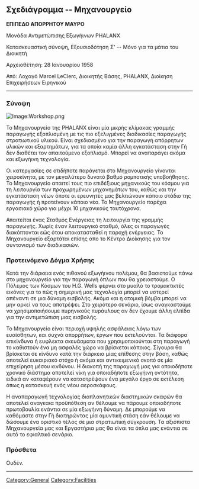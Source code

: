 ## Σχεδιάγραμμα -- Μηχανουργείο

**ΕΠΙΠΕΔΟ ΑΠΟΡΡΗΤΟΥ ΜΑΥΡΟ**

Μονάδα Αντιμετώπισης Εξωγήινων PHALANX

Κατασκευαστική σύνοψη, Εξουσιοδότηση Σ' -- Μόνο για τα μάτια του
Διοικητή

Αρχειοθέτηση: 28 Ιανουαρίου 1958

Από: Λοχαγό Marcel LeClerc, Διοικητής Βάσης, PHALANX, Διοίκηση
Επιχειρήσεων Ειρηνικού

------------------------------------------------------------------------

### Σύνοψη

![Image:Workshop.png](Workshop.png "Image:Workshop.png")

Το Μηχανουργείο της PHALANX είναι μία μικρής κλίμακας γραμμής παραγωγής
εξοπλισμένη με τις πιο εξελιγμένες διαδικασίες παραγωγής στρατιωτικού
υλικού. Είναι σχεδιασμένο για την παραγωγή απόρρητων υλικών και
εξαρτημάτων, για τα οποία καμία άλλη εγκατάσταση στην Γή δεν διαθέτει
τον απαιτούμενο εξοπλισμό. Μπορεί να αναπαράγει ακόμα και εξωγήινη
τεχνολογία.

Οι κατεργασίες σε οτιδήποτε παράγεται στο Μηχανουργείο γίνονται
χειροκίνητα, με τον μεγαλύτερο δυνατό βαθμό ρομποτικής υποβοήθησης. Το
Μηχανουργείο απαιτεί τους πιο επιδέξιους μηχανικούς του κόσμου για τη
λειτουργία των προχωρημένων μηχανημάτων του, καθώς και την εγκατάσταση
νέων όποτε οι ερευνητές μας βελτιώνουν κάποιο στάδιο της παραγωγής ή
προτείνουν κάποιο νέο. Το Μηχανουργείο παρέχει εργασιακό χώρο για μέχρι
10 μηχανικούς ταυτόχρονα.

Απαιτείται ένας Σταθμός Ενέργειας τη λειτουργία της γραμμής παραγωγής.
Χωρίς έναν λειτουργικό σταθμό, όλες οι παραγωγές διακόπτονται εώς ότου
αποκατασταθεί η παροχή ενέργειας. Το Μηχανουργείο εξαρτάται επίσης απο
το Κέντρο Διοίκησης για τον συντονισμό των διαδικασιών.

### Προτεινόμενο Δόγμα Χρήσης

Κατά την διάρκεια ενός πιθανού εξωγήινου πολέμου, θα βασιστούμε πάνω στο
μηχανουργείο για την παραγωγή όπλων που θα χρειαστούμε. Ο Πόλεμος των
Κόσμων του H.G. Wells φέρνει στο μυαλό το τρομακτικτές εικόνες για το
πώς η σημερινή μας τεχνολογία μπορεί να υστερεί απέναντι σε μια δύναμη
εισβολής. Ακόμα και η ατομική βόμβα μπορεί να μην αρκεί να τους
αποτρέψει. Στο χειρότερο σενάριο, ίσως αναγκαστούμε να χρησιμοποιήσουμε
πυρηνικούς πυράυλους αν δεν έχουμε άλλη ελπίδα για την αντιμετώπιση μιας
εισβολής.

Το Μηχανουργείο είναι περιοχή υψηλής ασφάλειας λόγω των ευαίσθητων, και
συχνά απορρήτων, έργων που εκτελούνται. Τα διάφορα επικίνδυνα ή ευφλεκτα
σκευάσματα που χρησιμοποιούνται στη παραγωγή το καθιστούν ένα μη ασφαλές
χώρο να βρίσκεται κάποιος. Σίγουρα θα βρίσκεται σε κίνδυνο κατά την
διάρκεια μίας επίθεσης στην βάση, καθώς αποτελεί ευκαιριακό στόχο ή
ακόμα και αντικειμενικό σκοπό σε μία επιχείρηση μέσου κινδύνου. Η
διακοπή της παραγωγή μας για οποιοδήποτε χρονικό διάστημα αποτελεί νίκη
για οποιαδήποτε εξωγήινη οντότητα, ειδικά αν καταφέρουν να καταστρέψουν
ένα μεγάλο έργο σε εκτέλεση όπως η κατασκευή ενός νέου αεροσκάφους.

Η αναπαραγωγή τεχνολογίας διαπλανητικών διαστημικών σκαφών θα αποτελεί
αναγκαια προϋπόθεση αν θέλουμε να πάρουμε οποιαδήποτε πρωτοβουλία
ενάντια σε μία εξωγήινη δύναμη. Δε μπορούμε να καθόμαστε στην Γή
διατηρώντας μία αμυντική στάση εάν θέλουμε να δώσουμε ένα οριστικό τέλος
σε μια στρατιωτική σύγκρουση. Τα αξιόπιστα Μηχανουργεία μας και
Εργαστήρια μας θα είναι τα όπλα μας ενάντια σε αυτό το εφιαλτικό
σενάριο.

### Πρόσθετα

Ουδέν.

------------------------------------------------------------------------

[Category:General](Category:General "wikilink")
[Category:Facilities](Category:Facilities "wikilink")
